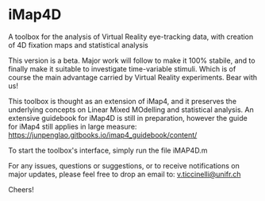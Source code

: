 # iMap4D
A toolbox for the analysis of Virtual Reality eye-tracking data, with creation of 4D fixation maps and statistical analysis

This version is a beta. Major work will follow to make it 100% stabile, and to finally make it suitable to investigate time-variable stimuli. Which is of course the main advantage carried by Virtual Reality experiments. Bear with us!

This toolbox is thought as an extension of iMap4, and it preserves the underlying concepts on Linear Mixed MOdelling and statistical analysis. An extensive guidebook for iMap4D is still in preparation, however the guide for iMap4 still applies in large measure:
https://junpenglao.gitbooks.io/imap4_guidebook/content/

To start the toolbox's interface, simply run the file iMAP4D.m

For any issues, questions or suggestions, or to receive notifications on major updates, please feel free to drop an email to:
v.ticcinelli@unifr.ch

Cheers!
